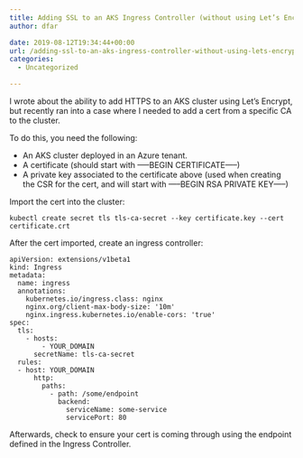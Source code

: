 ```yaml
---
title: Adding SSL to an AKS Ingress Controller (without using Let’s Encrypt)
author: dfar

date: 2019-08-12T19:34:44+00:00
url: /adding-ssl-to-an-aks-ingress-controller-without-using-lets-encrypt/
categories:
  - Uncategorized

---
```

I wrote about the ability to add HTTPS to an AKS cluster using Let&#8217;s Encrypt, but recently ran into a case where I needed to add a cert from a specific CA to the cluster.

To do this, you need the following:

  * An AKS cluster deployed in an Azure tenant.
  * A certificate (should start with &#8212;&#8211;BEGIN CERTIFICATE&#8212;&#8211;)
  * A private key associated to the certificate above (used when creating the CSR for the cert, and will start with &#8212;&#8211;BEGIN RSA PRIVATE KEY&#8212;&#8211;)

Import the cert into the cluster:

<pre class="wp-block-code"><code>kubectl create secret tls tls-ca-secret --key certificate.key --cert certificate.crt</code></pre>

After the cert imported, create an ingress controller:

<pre class="wp-block-code"><code>apiVersion: extensions/v1beta1
kind: Ingress
metadata:
  name: ingress
  annotations:
    kubernetes.io/ingress.class: nginx
    nginx.org/client-max-body-size: '10m'
    nginx.ingress.kubernetes.io/enable-cors: 'true'
spec:
  tls:
    - hosts:
        - YOUR_DOMAIN
      secretName: tls-ca-secret
  rules:
  - host: YOUR_DOMAIN
      http:
        paths:
          - path: /some/endpoint
            backend:
              serviceName: some-service
              servicePort: 80</code></pre>

Afterwards, check to ensure your cert is coming through using the endpoint defined in the Ingress Controller.